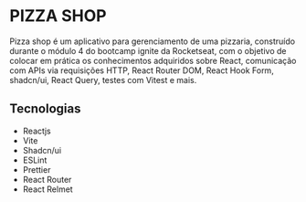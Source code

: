 # PIZZA SHOP

Pizza shop é um aplicativo para gerenciamento de uma pizzaria, construído durante o módulo 4 do bootcamp ignite da Rocketseat, com o objetivo de colocar em prática os conhecimentos adquiridos sobre React, comunicação com APIs via requisições HTTP, React Router DOM, React Hook Form, shadcn/ui, React Query, testes com Vitest e mais.


## Tecnologias

- Reactjs
- Vite
- Shadcn/ui
- ESLint
- Prettier
- React Router 
- React Relmet





